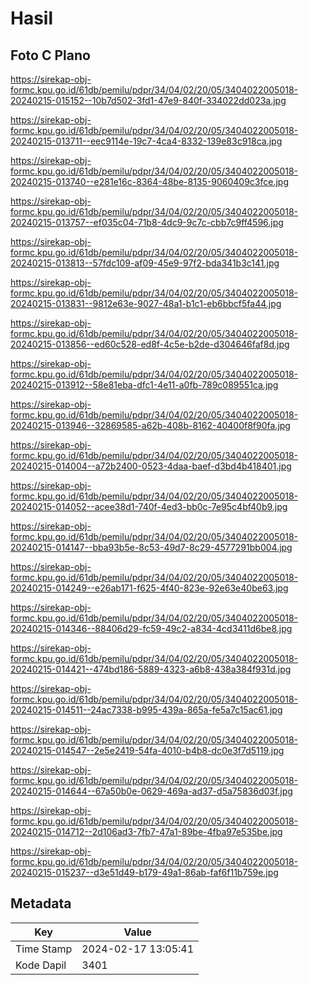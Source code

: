 # Hasil

## Foto C Plano

https://sirekap-obj-formc.kpu.go.id/61db/pemilu/pdpr/34/04/02/20/05/3404022005018-20240215-015152--10b7d502-3fd1-47e9-840f-334022dd023a.jpg

https://sirekap-obj-formc.kpu.go.id/61db/pemilu/pdpr/34/04/02/20/05/3404022005018-20240215-013711--eec9114e-19c7-4ca4-8332-139e83c918ca.jpg

https://sirekap-obj-formc.kpu.go.id/61db/pemilu/pdpr/34/04/02/20/05/3404022005018-20240215-013740--e281e16c-8364-48be-8135-9060409c3fce.jpg

https://sirekap-obj-formc.kpu.go.id/61db/pemilu/pdpr/34/04/02/20/05/3404022005018-20240215-013757--ef035c04-71b8-4dc9-9c7c-cbb7c9ff4596.jpg

https://sirekap-obj-formc.kpu.go.id/61db/pemilu/pdpr/34/04/02/20/05/3404022005018-20240215-013813--57fdc109-af09-45e9-97f2-bda341b3c141.jpg

https://sirekap-obj-formc.kpu.go.id/61db/pemilu/pdpr/34/04/02/20/05/3404022005018-20240215-013831--9812e63e-9027-48a1-b1c1-eb6bbcf5fa44.jpg

https://sirekap-obj-formc.kpu.go.id/61db/pemilu/pdpr/34/04/02/20/05/3404022005018-20240215-013856--ed60c528-ed8f-4c5e-b2de-d304646faf8d.jpg

https://sirekap-obj-formc.kpu.go.id/61db/pemilu/pdpr/34/04/02/20/05/3404022005018-20240215-013912--58e81eba-dfc1-4e11-a0fb-789c089551ca.jpg

https://sirekap-obj-formc.kpu.go.id/61db/pemilu/pdpr/34/04/02/20/05/3404022005018-20240215-013946--32869585-a62b-408b-8162-40400f8f90fa.jpg

https://sirekap-obj-formc.kpu.go.id/61db/pemilu/pdpr/34/04/02/20/05/3404022005018-20240215-014004--a72b2400-0523-4daa-baef-d3bd4b418401.jpg

https://sirekap-obj-formc.kpu.go.id/61db/pemilu/pdpr/34/04/02/20/05/3404022005018-20240215-014052--acee38d1-740f-4ed3-bb0c-7e95c4bf40b9.jpg

https://sirekap-obj-formc.kpu.go.id/61db/pemilu/pdpr/34/04/02/20/05/3404022005018-20240215-014147--bba93b5e-8c53-49d7-8c29-4577291bb004.jpg

https://sirekap-obj-formc.kpu.go.id/61db/pemilu/pdpr/34/04/02/20/05/3404022005018-20240215-014249--e26ab171-f625-4f40-823e-92e63e40be63.jpg

https://sirekap-obj-formc.kpu.go.id/61db/pemilu/pdpr/34/04/02/20/05/3404022005018-20240215-014346--88406d29-fc59-49c2-a834-4cd3411d6be8.jpg

https://sirekap-obj-formc.kpu.go.id/61db/pemilu/pdpr/34/04/02/20/05/3404022005018-20240215-014421--474bd186-5889-4323-a6b8-438a384f931d.jpg

https://sirekap-obj-formc.kpu.go.id/61db/pemilu/pdpr/34/04/02/20/05/3404022005018-20240215-014511--24ac7338-b995-439a-865a-fe5a7c15ac61.jpg

https://sirekap-obj-formc.kpu.go.id/61db/pemilu/pdpr/34/04/02/20/05/3404022005018-20240215-014547--2e5e2419-54fa-4010-b4b8-dc0e3f7d5119.jpg

https://sirekap-obj-formc.kpu.go.id/61db/pemilu/pdpr/34/04/02/20/05/3404022005018-20240215-014644--67a50b0e-0629-469a-ad37-d5a75836d03f.jpg

https://sirekap-obj-formc.kpu.go.id/61db/pemilu/pdpr/34/04/02/20/05/3404022005018-20240215-014712--2d106ad3-7fb7-47a1-89be-4fba97e535be.jpg

https://sirekap-obj-formc.kpu.go.id/61db/pemilu/pdpr/34/04/02/20/05/3404022005018-20240215-015237--d3e51d49-b179-49a1-86ab-faf6f11b759e.jpg


## Metadata

| Key        | Value               |
| ---------- | ------------------- |
| Time Stamp | 2024-02-17 13:05:41 |
| Kode Dapil | 3401                |



